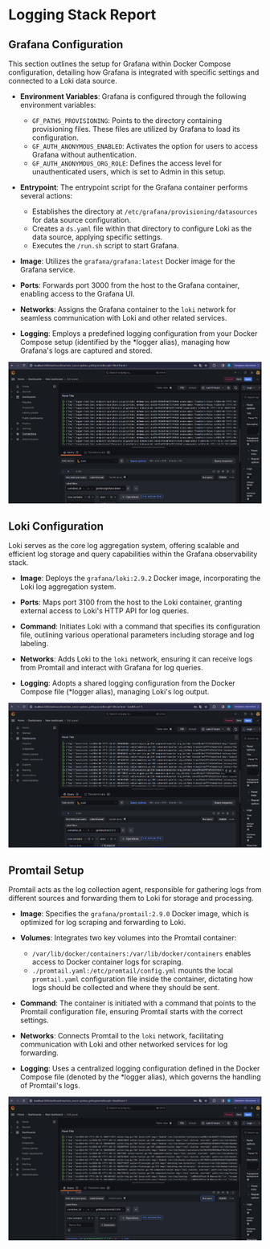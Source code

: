 # Logging Stack Report

## Grafana Configuration

This section outlines the setup for Grafana within Docker Compose configuration, detailing how Grafana is integrated
with specific settings and connected to a Loki data source.

- **Environment Variables**: Grafana is configured through the following environment variables:
    - `GF_PATHS_PROVISIONING`: Points to the directory containing provisioning files. These files are utilized by
      Grafana to load its configuration.
    - `GF_AUTH_ANONYMOUS_ENABLED`: Activates the option for users to access Grafana without authentication.
    - `GF_AUTH_ANONYMOUS_ORG_ROLE`: Defines the access level for unauthenticated users, which is set to Admin in this
      setup.

- **Entrypoint**: The entrypoint script for the Grafana container performs several actions:
    - Establishes the directory at `/etc/grafana/provisioning/datasources` for data source configuration.
    - Creates a `ds.yaml` file within that directory to configure Loki as the data source, applying specific settings.
    - Executes the `/run.sh` script to start Grafana.

- **Image**: Utilizes the `grafana/grafana:latest` Docker image for the Grafana service.

- **Ports**: Forwards port 3000 from the host to the Grafana container, enabling access to the Grafana UI.

- **Networks**: Assigns the Grafana container to the `loki` network for seamless communication with Loki and other
  related services.

- **Logging**: Employs a predefined logging configuration from your Docker Compose setup (identified by the *logger
  alias), managing how Grafana's logs are captured and stored.

![Grafana](images/grafana_log.png)

## Loki Configuration

Loki serves as the core log aggregation system, offering scalable and efficient log storage and query capabilities
within the Grafana observability stack.

- **Image**: Deploys the `grafana/loki:2.9.2` Docker image, incorporating the Loki log aggregation system.

- **Ports**: Maps port 3100 from the host to the Loki container, granting external access to Loki's HTTP API for log
  queries.

- **Command**: Initiates Loki with a command that specifies its configuration file, outlining various operational
  parameters including storage and log labeling.

- **Networks**: Adds Loki to the `loki` network, ensuring it can receive logs from Promtail and interact with Grafana
  for log queries.

- **Logging**: Adopts a shared logging configuration from the Docker Compose file (*logger alias), managing Loki's log
  output.

![Loki](images/loki_log.png)

## Promtail Setup

Promtail acts as the log collection agent, responsible for gathering logs from different sources and forwarding them to
Loki for storage and processing.

- **Image**: Specifies the `grafana/promtail:2.9.0` Docker image, which is optimized for log scraping and forwarding to
  Loki.

- **Volumes**: Integrates two key volumes into the Promtail container:
    - `/var/lib/docker/containers:/var/lib/docker/containers` enables access to Docker container logs for scraping.
    - `./promtail.yaml:/etc/promtail/config.yml` mounts the local `promtail.yaml` configuration file inside the
      container, dictating how logs should be collected and where they should be sent.

- **Command**: The container is initiated with a command that points to the Promtail configuration file, ensuring
  Promtail starts with the correct settings.

- **Networks**: Connects Promtail to the `loki` network, facilitating communication with Loki and other networked
  services for log forwarding.

- **Logging**: Uses a centralized logging configuration defined in the Docker Compose file (denoted by the *logger
  alias), which governs the handling of Promtail's logs.

![Promtail](images/promtail_log.png)

